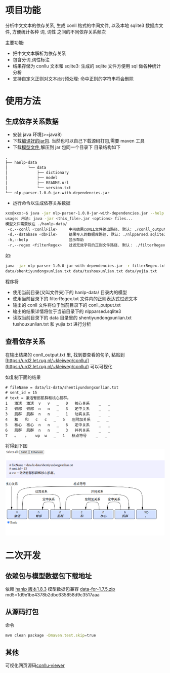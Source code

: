 # 项目功能

分析中文文本的依存关系, 生成 conll 格式的中间文件, 以及本地 sqlite3 数据库文件, 方便统计各种 词, 词性 之间的不同依存关系频次

主要功能:

- 把中文文本解析为依存关系
- 包含分词,词性标注
- 结果存储为 conllu 文本和 sqlite3: 生成的 sqlite 文件方便用 sql 做各种统计分析
- 支持自定义正则对文本`按行`预处理: 命中正则的字符串将会删除

# 使用方法

## 生成依存关系数据

- 安装 java 环境(>=java8)
- 下载[编译好的jar包](https://github.com/chuangfengwang/nlp-parser/releases/tag/v1.0.0). 当然也可以自己下载源码打包,需要 maven 工具
- 下载[模型文件](https://file.hankcs.com/hanlp/data-for-1.7.5.zip),解压到 jar 包同一个目录下 目录结构如下

```text
.
├── hanlp-data
│         └── data
│             ├── dictionary
│             ├── model
│             ├── README.url
│             └── version.txt
└── nlp-parser-1.0.0-jar-with-dependencies.jar
```

- 运行命令以生成依存关系数据

```bash
xxx@xxx:~$ java -jar nlp-parser-1.0.0-jar-with-dependencies.jar --help
usage: 用法: java -jar <this_file>.jar <options> files...
模型文件需要放在 ./hanlp-data/
 -c,--conll <conllFile>     中间结果coNLL文件输出路径. 默认: ./conll_output.txt
 -d,--database <dbFile>     结果写入的数据库路径. 默认: ./nlpparsed.sqlite3
 -h,--help                  显示帮助
 -r,--regex <filterRegex>   过滤无效字符的正则文件路径. 默认： ./filterRegex.txt
```

如:

```bash
java -jar nlp-parser-1.0.0-jar-with-dependencies.jar -r filterRegex.txt -c conll_output.txt -d nlpparsed.sqlite3
data/shentiyundongxunlian.txt data/tushouxunlian.txt data/yujia.txt
```

程序将

- 使用当前目录(又叫文件夹)下的 hanlp-data/ 目录内的模型
- 使用当前目录下的 filterRegex.txt 文件内的正则表达式过滤文本
- 输出的 conll 文件将位于当前目录下的 conll_output.txt
- 输出的结果详情将位于当前目录下的 nlpparsed.sqlite3
- 读取当前目录下的 data 目录里的 shentiyundongxunlian.txt tushouxunlian.txt 和 yujia.txt 进行分析

## 查看依存关系

在输出结果的 conll_output.txt 里, 找到要查看的句子,
粘贴到 [https://urd2.let.rug.nl/~kleiweg/conllu/](https://urd2.let.rug.nl/~kleiweg/conllu/)  可以可视化

如复制下面的结果

```text
# fileName = data/lz-data/shentiyundongxunlian.txt
# sent_id = 15
# text = 激活臀部肌群和核心肌群。
1	激活	激活	v	v	_	0	核心关系	_	_
2	臀部	臀部	n	n	_	3	定中关系	_	_
3	肌群	肌群	n	n	_	1	动宾关系	_	_
4	和	和	c	c	_	5	左附加关系	_	_
5	核心	核心	n	n	_	6	定中关系	_	_
6	肌群	肌群	n	n	_	3	并列关系	_	_
7	。	。	wp	w	_	1	标点符号	_	_
```

将得到下图
![依存关系图示](doc/dependence.png)

# 二次开发

## 依赖包与模型数据包下载地址

依赖 [hanlp 版本1.8.3](https://github.com/hankcs/HanLP/releases/tag/v1.8.3)
模型数据包兼容 [data-for-1.7.5.zip](https://file.hankcs.com/hanlp/data-for-1.7.5.zip) md5=1d9e1be4378b2dbc635858d9c3517aaa

## 从源码打包

命令

```bash
mvn clean package -Dmaven.test.skip=true
```

## 其他

可视化网页源码[conllu-viewer](https://github.com/rug-compling/conllu-viewer)